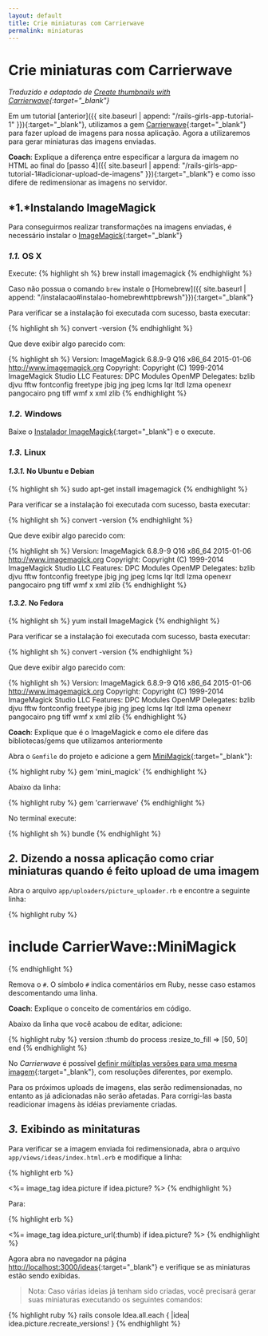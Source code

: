 ```yaml
---
layout: default
title: Crie miniaturas com Carrierwave
permalink: miniaturas
---
```


# Crie miniaturas com Carrierwave

*Traduzido e adaptado de [Create thumbnails with Carrierwave](http://guides.railsgirls.com/thumbnails/){:target="_blank"}*

Em um tutorial [anterior]({{  site.baseurl | append: "/rails-girls-app-tutorial-1" }}){:target="_blank"}, utilizamos a gem [Carrierwave](https://github.com/carrierwaveuploader/carrierwave){:target="_blank"} para fazer upload de imagens para nossa aplicação. Agora a utilizaremos para gerar miniaturas das imagens enviadas.

**Coach**: Explique a diferença entre especificar a largura da imagem no HTML ao final do [passo 4]({{  site.baseurl | append: "/rails-girls-app-tutorial-1#adicionar-upload-de-imagens" }}){:target="_blank"} e como isso difere de redimensionar as imagens no servidor.

## *1.*Instalando ImageMagick

Para conseguirmos realizar transformações na imagens enviadas, é necessário instalar o [ImageMagick](http://www.imagemagick.org/script/index.php){:target="_blank"}

### *1.1.* OS X

 Execute:
{% highlight sh %}
 brew install imagemagick
{% endhighlight %}

Caso não possua o comando `brew` instale o [Homebrew]({{  site.baseurl | append: "/instalacao#instalao-homebrewhttpbrewsh"}}){:target="_blank"}

Para verificar se a instalação foi executada com sucesso, basta executar:

{% highlight sh %}
 convert -version
{% endhighlight %}

Que deve exibir algo parecido com:

{% highlight sh %}
Version: ImageMagick 6.8.9-9 Q16 x86_64 2015-01-06 http://www.imagemagick.org
Copyright: Copyright (C) 1999-2014 ImageMagick Studio LLC
Features: DPC Modules OpenMP
Delegates: bzlib djvu fftw fontconfig freetype jbig jng jpeg lcms lqr ltdl lzma openexr pangocairo png tiff wmf x xml zlib
{% endhighlight %}

### *1.2.* Windows

Baixe o [Instalador ImageMagick](http://www.imagemagick.org/script/binary-releases.php#windows){:target="_blank"} e o execute.

### *1.3.* Linux

#### *1.3.1.* No Ubuntu e Debian

{% highlight sh %}
sudo apt-get install imagemagick
{% endhighlight %}

Para verificar se a instalação foi executada com sucesso, basta executar:

{% highlight sh %}
 convert -version
{% endhighlight %}

Que deve exibir algo parecido com:

{% highlight sh %}
Version: ImageMagick 6.8.9-9 Q16 x86_64 2015-01-06 http://www.imagemagick.org
Copyright: Copyright (C) 1999-2014 ImageMagick Studio LLC
Features: DPC Modules OpenMP
Delegates: bzlib djvu fftw fontconfig freetype jbig jng jpeg lcms lqr ltdl lzma openexr pangocairo png tiff wmf x xml zlib
{% endhighlight %}

#### *1.3.2.* No Fedora

{% highlight sh %}
yum install ImageMagick
{% endhighlight %}

Para verificar se a instalação foi executada com sucesso, basta executar:

{% highlight sh %}
 convert -version
{% endhighlight %}

Que deve exibir algo parecido com:

{% highlight sh %}
Version: ImageMagick 6.8.9-9 Q16 x86_64 2015-01-06 http://www.imagemagick.org
Copyright: Copyright (C) 1999-2014 ImageMagick Studio LLC
Features: DPC Modules OpenMP
Delegates: bzlib djvu fftw fontconfig freetype jbig jng jpeg lcms lqr ltdl lzma openexr pangocairo png tiff wmf x xml zlib
{% endhighlight %}

**Coach**: Explique que é o ImageMagick e como ele difere das bibliotecas/gems que utilizamos anteriormente

Abra o `Gemfile` do projeto e adicione a gem [MiniMagick](https://github.com/minimagick/minimagick){:target="_blank"}:

{% highlight ruby %}
gem 'mini_magick'
{% endhighlight %}

Abaixo da linha:

{% highlight ruby %}
gem 'carrierwave'
{% endhighlight %}

No terminal execute:

{% highlight sh %}
bundle
{% endhighlight %}

## *2.* Dizendo a nossa aplicação como criar miniaturas quando é feito upload de uma imagem

Abra o arquivo `app/uploaders/picture_uploader.rb` e encontre a seguinte linha:

{% highlight ruby %}
  # include CarrierWave::MiniMagick
{% endhighlight %}

Remova o `#`. O símbolo `#` indica comentários em Ruby, nesse caso estamos descomentando uma linha.  

**Coach**: Explique o conceito de comentários em código.

Abaixo da linha que você acabou de editar, adicione:

{% highlight ruby %}
version :thumb do
  process :resize_to_fill => [50, 50]
end
{% endhighlight %}

No *Carrierwave* é possível [definir múltiplas versões para uma mesma imagem](https://github.com/carrierwaveuploader/carrierwave#adding-versions){:target="_blank"}, com resoluções diferentes, por exemplo.

Para os próximos uploads de imagens, elas serão redimensionadas, no entanto as já adicionadas não serão afetadas. Para corrigi-las basta readicionar imagens às idéias previamente criadas.

## *3.* Exibindo as minitaturas

Para verificar se a imagem enviada foi redimensionada, abra o arquivo `app/views/ideas/index.html.erb` e modifique a linha:

{% highlight erb %}
<td><%= image_tag idea.picture if idea.picture? %></td>
{% endhighlight %}

Para:

{% highlight erb %}
<td><%= image_tag idea.picture_url(:thumb) if idea.picture? %></td>
{% endhighlight %}


Agora abra no navegador na página [http://localhost:3000/ideas](http://localhost:3000/ideas){:target="_blank"} e verifique se as miniaturas estão sendo exibidas.

> Nota: Caso várias ideias já tenham sido criadas, você precisará gerar suas miniaturas executando os seguintes comandos:

{% highlight ruby %}
rails console
Idea.all.each { |idea| idea.picture.recreate_versions! }
{% endhighlight %}
